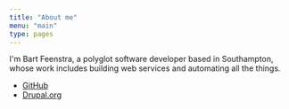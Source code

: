 ```yaml
---
title: "About me"
menu: "main"
type: pages
---
```


I'm Bart Feenstra, a polyglot software developer based in Southampton, whose work includes building web services and automating all the things. 

- [GitHub](https://github.com/bartfeenstra)
- [Drupal.org](https://drupal.org/u/Xano)
